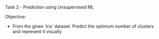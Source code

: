 Task 2 - Prediction using Unsupervised ML

Objective:
* From the given 'iris' dataset. Predict the optimum number of clusters and represent it visually
